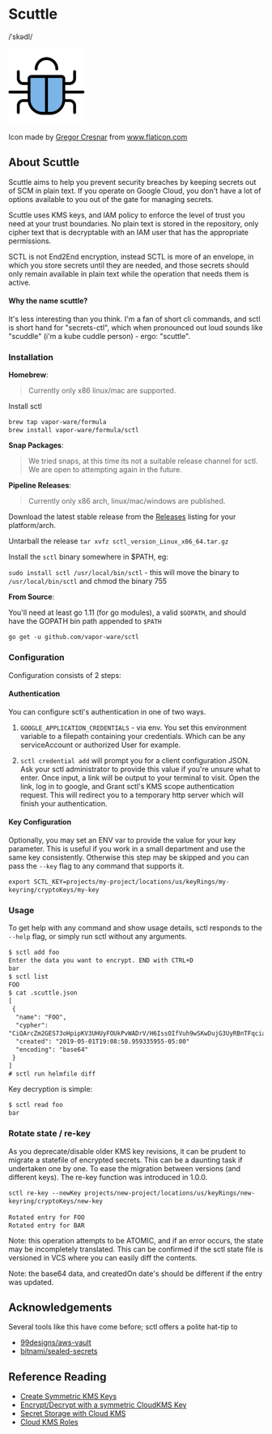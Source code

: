 # Scuttle

/ˈskədl/


<img src="sctl.svg" width="150" height="150" alt="sctl - pronounced scuttle" />

Icon made by [Gregor Cresnar](https://www.flaticon.com/authors/gregor-cresnar) from www.flaticon.com

## About Scuttle

Scuttle aims to help you prevent security breaches by keeping secrets out of
SCM in plain text. If you operate on Google Cloud, you don't have a lot of
options available to you out of the gate for managing secrets.

Scuttle uses KMS keys, and IAM policy to enforce the level of trust you need
at your trust boundaries. No plain text is stored in the repository, only cipher
text that is decryptable with an IAM user that has the appropriate permissions.

SCTL is not End2End encryption, instead SCTL is more of an envelope, in which
you store secrets until they are needed, and those secrets should only remain
available in plain text while the operation that needs them is active.

#### Why the name scuttle?

It's less interesting than you think. I'm a fan of short cli commands, and
sctl is short hand for "secrets-ctl", which when pronounced out loud sounds
like "scuddle" (i'm a kube cuddle person) - ergo: "scuttle".


### Installation

**Homebrew**:

> Currently only x86 linux/mac are supported.

Install sctl
```
brew tap vapor-ware/formula
brew install vapor-ware/formula/sctl
```

**Snap Packages**:
> We tried snaps, at this time its not a suitable release channel for sctl.
> We are open to attempting again in the future.

**Pipeline Releases**:

> Currently only x86 arch, linux/mac/windows are published.

Download the latest stable release from the [Releases](https://github.com/vapor-ware/sctl/releases)
listing for your platform/arch.

Untarball the release `tar xvfz sctl_version_Linux_x86_64.tar.gz`

Install the `sctl` binary somewhere in $PATH, eg:

`sudo install sctl /usr/local/bin/sctl` - this will move the binary to `/usr/local/bin/sctl` and chmod the binary 755

**From Source**:

You'll need at least go 1.11 (for go modules), a valid `$GOPATH`, and should have the GOPATH
bin path appended to `$PATH`

```
go get -u github.com/vapor-ware/sctl
```


### Configuration

Configuration consists of 2 steps:


#### Authentication
You can configure sctl's authentication in one of two ways.

1) `GOOGLE_APPLICATION_CREDENTIALS` - via env. You set this environment variable to a filepath containing your credentials. Which can be any serviceAccount or authorized User for example.

2) `sctl credential add` will prompt you for a client configuration JSON. Ask your sctl administrator to provide this value if you're unsure what to enter. Once input, a link will be output to your terminal to visit. Open the link, log in to google, and Grant sctl's KMS scope authentication request. This will redirect you to a temporary http server which will finish your authentication.

#### Key Configuration

Optionally, you may set an ENV var to provide the value for your key parameter. This is useful if you
work in a small department and use the same key consistently. Otherwise this step may be skipped and you can pass the `--key` flag to any command that supports it.
 
```
export SCTL_KEY=projects/my-project/locations/us/keyRings/my-keyring/cryptoKeys/my-key
```

### Usage

To get help with any command and show usage details, sctl responds to the `--help`
flag, or simply run sctl without any arguments.

```
$ sctl add foo
Enter the data you want to encrypt. END with CTRL+D
bar
$ sctl list
FOO
$ cat .scuttle.json
[
 {
  "name": "FOO",
  "cypher": "CiQArcZm2GES73oHpipKV3UHUyFOUkPvWADrV/H6IssOIfVuh9wSKwDujG3UyRBnTFqciamPsK0x8UIaq6kzsYlhPoA9YHCzh0pd3KOJFpkvQqI=",
  "created": "2019-05-01T19:08:58.959335955-05:00"
  "encoding": "base64"
 }
]
# sctl run helmfile diff
```

Key decryption is simple:
```
$ sctl read foo
bar
```



### Rotate state / re-key

As you deprecate/disable older KMS key revisions, it can be prudent to migrate
a statefile of encrypted secrets. This can be a daunting task if undertaken one
by one. To ease the migration between versions (and different keys). The re-key
function was introduced in 1.0.0.

```
sctl re-key --newKey projects/new-project/locations/us/keyRings/new-keyring/cryptoKeys/new-key

Rotated entry for FOO
Rotated entry for BAR
```

Note: this operation attempts to be ATOMIC, and if an error occurs, the state
may be incompletely translated. This can be confirmed if the sctl state file
is versioned in VCS where you can easily diff the contents.

Note: the base64 data, and createdOn date's should be different if the entry
was updated.

## Acknowledgements

Several tools like this have come before; sctl offers a polite hat-tip to
- [99designs/aws-vault](https://github.com/99designs/aws-vault)
- [bitnami/sealed-secrets](https://github.com/bitnami/sealed-secrets)

## Reference Reading

- [Create Symmetric KMS Keys](https://cloud.google.com/kms/docs/creating-keys)
- [Encrypt/Decrypt with a symmetric CloudKMS Key](https://cloud.google.com/kms/docs/encrypt-decrypt)
- [Secret Storage with Cloud KMS](https://cloud.google.com/kms/docs/store-secrets)
- [Cloud KMS Roles](https://cloud.google.com/iam/docs/understanding-roles#cloud-kms-roles)
